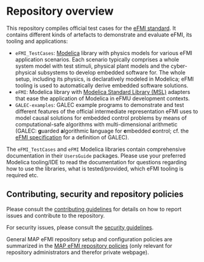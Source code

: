 # Repository overview

This repository compiles official test cases for the [eFMI standard](https://efmi-standard.org). It contains different kinds of artefacts to demonstrate and evaluate eFMI, its tooling and applications:

*  `eFMI_TestCases`: [Modelica](https://www.modelica.org/modelicalanguage) library with physics models for various eFMI application scenarios. Each scenario typically comprises a whole system model with test stimuli, physical plant models and the cyber-physical subsystems to develop embedded software for. The whole setup, including its physics, is declaratively modeled in Modelica; eFMI tooling is used to automatically derive embedded software solutions.
* `eFMI`: Modelica library with [Modelica Standard Library (MSL)](https://github.com/modelica/ModelicaStandardLibrary) adapters that ease the application of Modelica in eFMU development contexts.
* `GALEC-examples`: GALEC example programs to demonstrate and test different features of the official intermediate representation eFMI uses to model causal solutions for embedded control problems by means of computational-safe algorithms with multi-dimensional arithmetic (GALEC: **g**uarded **a**lgorithmic **l**anguage for **e**mbedded **c**ontrol; cf. the [eFMI specification](https://efmi-standard.org) for a definition of GALEC).

The `eFMI_TestCases` and `eFMI` Modelica libraries contain comprehensive documentation in their `UsersGuide` packages. Please use your preferred Modelica tooling/IDE to read the documentation for questions regarding how to use the libraries, what is tested/provided, which eFMI tooling is required etc.

## Contributing, security and repository policies

Please consult the [contributing guidelines](CONTRIBUTING.md) for details on how to report issues and contribute to the repository.

For security issues, please consult the [security guidelines](SECURITY.md).

General MAP eFMI repository setup and configuration policies are summarized in the [MAP eFMI repository policies](https://github.com/modelica/efmi-organization/wiki/Repositories#public-repository-policies) (only relevant for repository administrators and therefor private webpage).